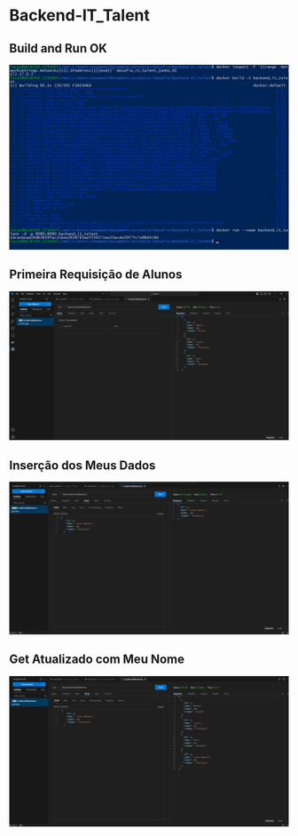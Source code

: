 # Backend-IT_Talent

## Build and Run OK
![Build and Run OK](https://github.com/LucasEmanuell/Backend-IT_Talent/raw/main/back.png)

## Primeira Requisição de Alunos
![Primeira Requisição de Alunos](https://github.com/LucasEmanuell/Backend-IT_Talent/raw/main/get%20alunos.png)

## Inserção dos Meus Dados
![Inserção dos Meus Dados](https://github.com/LucasEmanuell/Backend-IT_Talent/raw/main/post.png)

## Get Atualizado com Meu Nome
![Get Atualizado com Meu Nome](https://github.com/LucasEmanuell/Backend-IT_Talent/raw/main/get%20alunos%20updated.png)
